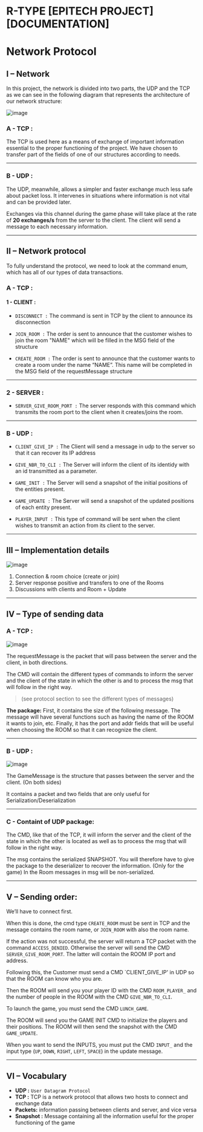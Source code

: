 # **R-TYPE [EPITECH PROJECT] [DOCUMENTATION]**

# **Network Protocol**

## **I – Network**

In this project, the network is divided into two parts, the UDP and the TCP as we can see in the following diagram that represents the architecture of our network structure:

![image](https://cdn.discordapp.com/attachments/1029370505565843466/1039921918159114250/image.png)


### **A - TCP :**

The TCP is used here as a means of exchange of important information essential to the proper functioning of the project.
We have chosen to transfer part of the fields of one of our structures according to needs.

---

### **B - UDP :**

The UDP, meanwhile, allows a simpler and faster exchange much less safe about packet loss. It intervenes in situations where information is not vital and can be provided later.

Exchanges via this channel during the game phase will take place at the rate of **20 exchanges/s** from the server to the client.
The client will send a message to each necessary information.

---

## **II – Network protocol**

To fully understand the protocol, we need to look at the command enum, which has all of our types of data transactions.

### **A - TCP :**

#### **1 - CLIENT :**

- `DISCONNECT :` The command is sent in TCP by the client to announce its disconnection
- `JOIN_ROOM :` The order is sent to announce that the customer wishes to join the room "NAME" which will be filled in the MSG field of the structure

- `CREATE_ROOM :` The order is sent to announce that the customer wants to create a room under the name “NAME”. This name will be completed in the MSG field of the requestMessage structure

---

### **2 - SERVER :**

- `SERVER_GIVE_ROOM_PORT :` The server responds with this command which transmits the room port to the client when it creates/joins the room.

---

### **B - UDP :**

- `CLIENT_GIVE_IP :` The Client will send a message in udp to the server so that it can recover its IP address

- `GIVE_NBR_TO_CLI :` The Server will inform the client of its identidy with an id transmitted as a parameter.

- `GAME_INIT :` The Server will send a snapshot of the initial positions of the entities present.

- `GAME_UPDATE :` The Server will send a snapshot of the updated positions of each entity present.

- `PLAYER_INPUT :` This type of command will be sent when the client wishes to transmit an action from its client to the server.
---
## **III – Implementation details**

![image](https://cdn.discordapp.com/attachments/1029370505565843466/1039925958129491968/image.png)

1. Connection & room choice (create or join)
2. Server response positive and transfers to one of the Rooms
3. Discussions with clients and Room + Update

---

## **IV – Type of sending data**

### **A - TCP :**

![image](https://cdn.discordapp.com/attachments/1029370505565843466/1039927671410393189/image.png)

The requestMessage is the packet that will pass between the server and the client, in both directions.

The CMD will contain the different types of commands to inform the server and the client of the state in which the other is and to process the msg that will follow in the right way.

> (see protocol section to see the different types of messages)

**The package:** First, it contains the size of the following message.
The message will have several functions such as having the name of the ROOM it wants to join, etc.
Finally, it has the port and addr fields that will be useful when choosing the ROOM so that it can recognize the client.

---

### **B - UDP :**

![image](https://cdn.discordapp.com/attachments/1029370505565843466/1039928563907952802/image.png)

The GameMessage is the structure that passes between the server and the client. (On both sides)

It contains a packet and two fields that are only useful for Serialization/Deserialization

---

### **C - Containt of UDP package:**

The CMD, like that of the TCP, it will inform the server and the client of the state in which the other is located as well as to process the msg that will follow in the right way.

The msg contains the serialized SNAPSHOT. You will therefore have to give the package to the deserializer to recover the information. (Only for the game)
In the Room messages in msg will be non-serialized.

---

## **V – Sending order:**

We’ll have to connect first.

When this is done, the cmd type `CREATE_ROOM` must be sent in TCP and the message contains the room name, or `JOIN_ROOM` with also the room name.

If the action was not successful, the server will return a TCP packet with the command `ACCESS_DENIED`. Otherwise the server will send the CMD `SERVER_GIVE_ROOM_PORT`. The latter will contain the ROOM IP port and address.

Following this, the Customer must send a CMD `CLIENT_GIVE_IP' in UDP so that the ROOM can know who you are.

Then the ROOM will send you your player ID with the CMD `ROOM_PLAYER_` and the number of people in the ROOM with the CMD `GIVE_NBR_TO_CLI`.

To launch the game, you must send the CMD `LUNCH_GAME`.

The ROOM will send you the GAME INIT CMD to initialize the players and their positions.
The ROOM will then send the snapshot with the CMD `GAME_UPDATE`.

When you want to send the INPUTS, you must put the CMD `INPUT_` and the input type (`UP`, `DOWN`, `RIGHT`, `LEFT`, `SPACE`) in the update message.

---
## **VI – Vocabulary**

- **UDP :** `User Datagram Protocol`
- **TCP :**  TCP is a network protocol that allows two hosts to connect and exchange data
- **Packets:** information passing between clients and server, and vice versa
- **Snapshot :** Message containing all the information useful for the proper functioning of the game